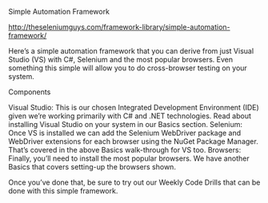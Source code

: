 Simple Automation Framework

http://theseleniumguys.com/framework-library/simple-automation-framework/

Here’s a simple automation framework that you can derive from just Visual Studio (VS) with C#, Selenium and the most popular browsers. Even something this simple will allow you to do cross-browser testing on your system.

Components

Visual Studio: This is our chosen Integrated Development Environment (IDE) given we’re working primarily with C# and .NET technologies. Read about installing Visual Studio on your system in our Basics section.
Selenium: Once VS is installed we can add the Selenium WebDriver package and WebDriver extensions for each browser using the NuGet Package Manager. That’s covered in the above Basics walk-through for VS too.
Browsers: Finally, you’ll need to install the most popular browsers. We have another Basics that covers setting-up the browsers shown.

Once you’ve done that, be sure to try out our Weekly Code Drills that can be done with this simple framework.
